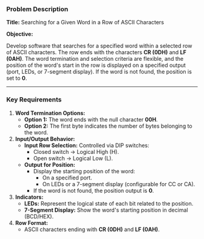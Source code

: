 ### **Problem Description**

**Title:** Searching for a Given Word in a Row of ASCII Characters

**Objective:**

Develop software that searches for a specified word within a selected row of ASCII characters. The row ends with the characters **CR (0DH)** and **LF (0AH)**. The word termination and selection criteria are flexible, and the position of the word's start in the row is displayed on a specified output (port, LEDs, or 7-segment display). If the word is not found, the position is set to **0**.

---

### **Key Requirements**

1. **Word Termination Options:**
    - **Option 1:** The word ends with the null character **00H**.
    - **Option 2:** The first byte indicates the number of bytes belonging to the word.
2. **Input/Output Behavior:**
    - **Input Row Selection:** Controlled via DIP switches:
        - Closed switch → Logical High (H).
        - Open switch → Logical Low (L).
    - **Output for Position:**
        - Display the starting position of the word:
            - On a specified port.
            - On LEDs or a 7-segment display (configurable for CC or CA).
        - If the word is not found, the position output is **0**.
3. **Indicators:**
    - **LEDs:** Represent the logical state of each bit related to the position.
    - **7-Segment Display:** Show the word's starting position in decimal (BCD/HEX).
4. **Row Format:**
    - ASCII characters ending with **CR (0DH)** and **LF (0AH)**.